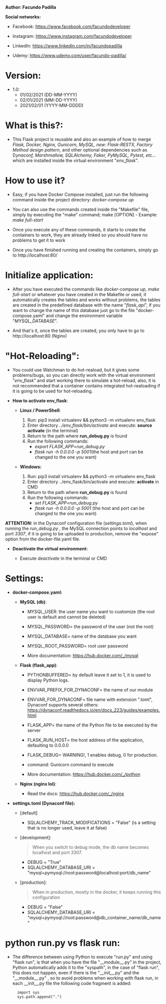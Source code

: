 **Author: Facundo Padilla**

**Social networks:**

- Facebook: https://www.facebook.com/facundodeveloper

- Instagram: https://www.instagram.com/facundodeveloper

- LinkedIn: https://www.linkedin.com/in/facundopadilla

- Udemy: https://www.udemy.com/user/facundo-padilla/

# **Version:**

- 1.0: 
	- 01/02/2021 (DD-MM-YYYY)
	-  02/01/2021 (MM-DD-YYYY)
	-  2021/02/01 (YYYY-MM-DDDD)

# What is this?:

- This Flask project is reusable and also an example of how to merge *Flask, Docker, Nginx, Gunicorn, MySQL, new: Flask-RESTX,  Factory Method design pattern,* and other optional dependencies such as D*ynaconf, Marshmallow, SQLAlchemy, Faker, PyMySQL, Pytest, etc...* which are installed inside the virtual environment "*env_flask*".

# How to use it?

- Easy, if you have Docker Compose installed, just run the following command inside the project directory: *docker-compose up*

- You can also use the commands created inside the "Makefile" file, simply by executing the "make" command; make [OPTION] - Example: *make full-start*

- Once you execute any of these commands, it starts to create the containers to work, they are already linked so you should have no problems to get it to work
- Once you have finished running and creating the containers, simply go to http://localhost:80/

# Initialize application:

- After you have executed the commands like *docker-compose up, make full-start* or whatever you have created in the Makefile or used, it automatically creates the tables and works without problems, the tables are created in the predefined database with the name "*flask_api*", if you want to change the name of this database just go to the file "docker-compose.yaml" and change the environment variable "*MYSQL_DATABASE*". 

- And that's it, once the tables are created, you only have to go to http://localhost:80 (Nginx)

# "Hot-Reloading":

- You could use Watchman to do hot-reaload, but it gives some problems/bugs, so you can directly work with the virtual environment "*env_flask*" and start working there to simulate a hot-reload, also, it is not recommended that a container contains integrated hot-realoading if it is going to be used for hot-reloading.

- **How to activate env_flask**:

	- **Linux / PowerShell**:
		
		1) Run: pip3 install virtualenv && python3 -m virtualenv env_flask
		2) Enter directory *../env_flask/bin/activate* and execute: **source activate** (in the terminal)
		3) Return to the path where **run_debug.py** is found 
		4) Run the following commands:
			- *export FLASK_APP=run_debug.py*
			- *flask run -h 0.0.0.0 -p 5001*(the host and port can be changed to the one you want)

	- **Windows:**
		
		1) Run: pip3 install virtualenv && python3 -m virtualenv env_flask
		2) Enter directory ../env_flask/bin/activate and execute: **activate** in CMD
		3) Return to the path where **run_debug.py** is found 
		4) Run the following commands:
			- *set FLASK_APP=run_debug.py*
			- *flask run -h 0.0.0.0 -p 5001* (the host and port can be changed to the one you want)
			
**ATTENTION:** in the Dynaconf configuration file (*settings.toml*), when running the *run_debug.py* , the MySQL connection points to *localhost* and port *3307*, if it is going to be uploaded to production, remove the "expose" option from the docker-file.yaml file.

- **Deactivate the virtual environment:**

	- Execute *deactivate* in the terminal or CMD

# Settings:

- **docker-compose.yaml:**

	- **MySQL (db)**:

		- MYSQL_USER: the user name you want to customize (the root user is default and cannot be deleted)

		- MYSQL_PASSWORD= the password of the user (not the root)

		- MYSQL_DATABASE= name of the database you want

		- MYSQL_ROOT_PASSWORD= root user password

		- More documentation: https://hub.docker.com/_/mysql

	- **Flask (flask_app)**:

		- PYTHONBUFFERED= by default leave it set to 1, it is used to display Python logs.

		- ENVVAR_PREFIX_FOR_DYNACONF= the name of our module

		- ENVVAR_FOR_DYNACONF= file name with extension ".toml", Dynaconf supports several others: https://dynaconf.readthedocs.io/en/docs_223/guides/examples.html

		- FLASK_APP= the name of the Python file to be executed by the server

		- FLASK_RUN_HOST= the host address of the application, defaulting to 0.0.0.0

		- FLASK_DEBUG= WARNING!, 1 enables debug, 0 for production.

		- command: Gunicorn command to execute

		- More documentation: https://hub.docker.com/_/python

	- **Nginx (nginx lol)**:

		- Read the docs: https://hub.docker.com/_/nginx

- **settings.toml (Dynaconf file):**
	- [default]
		- SQLALCHEMY_TRACK_MODIFICATIONS = "False" (is a setting that is no longer used, leave it at false)
	- [development]:
		> When you switch to debug mode, the db name becomes localhost and port 3307.
		- DEBUG = "True"
		- SQLALCHEMY_DATABASE_URI = "mysql+pymysql://root:password@localhost:port/db_name"
		
	- [production]:
		> When in production, mostly in the docker, it keeps running this configuration
		- DEBUG = "False"
		- SQLALCHEMY_DATABASE_URI = "mysql+pymysql://root:password@db_container_name/db_name"

# python run.py vs flask run:

- The difference between using Python to execute "run.py" and using "flask run", is that when you have the file "\_\_module__.py" in the project, Python automatically adds it to the "syspath", in the case of "flask run", this does not happen, even if there is the "\_\_init__.py" and the "\_\_module__.py" , so to avoid problems when working with flask run, in each \_\_init__.py file the following code fragment is added:

	    import sys
	    sys.path.append(".")
